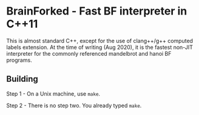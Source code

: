 # BrainForked - Fast BF interpreter in C++11

This is almost standard C++, except for the use of clang++/g++ computed labels extension.  At the
time of writing (Aug 2020), it is the fastest non-JIT interpreter for the commonly referenced mandelbrot and hanoi
BF programs.

## Building

Step 1 - On a Unix machine, use ```make```.  

Step 2 - There is no step two.  You already typed ```make```.
